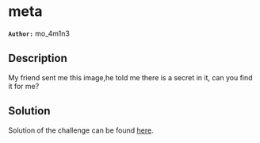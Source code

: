 # meta

**`Author:`** mo_4m1n3

## Description
My friend sent me this image,he told me there is a secret in it, can you find it for me?


## Solution

Solution of the challenge can be found [here](solution/README.md).
